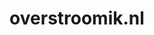 ---
layout: post
title: "overstroomik.nl"
internal_url: "/dutchgov/overstroomik.nl.html"
subdomains_count: 3
all_subdomains_count: 3
urls_count: 3
ssl_rank: 0
http_rank: 60
url_link: /data/overstroomik.nl/urls.txt
all_subdomains_link: /data/overstroomik.nl/all_subdomains.txt
subdomains_link: /data/overstroomik.nl/subdomains.txt
categories: dutchgov
---